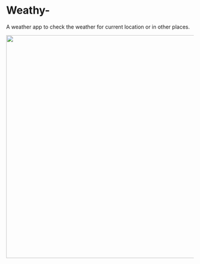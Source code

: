 # Weathy-

A weather app to check the weather for current location or in other places.


<img src="https://user-images.githubusercontent.com/91857167/154799617-24a9c27e-b815-4017-8dce-37900a65c0b2.png" width="600">



